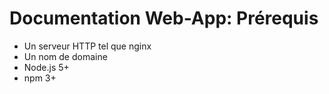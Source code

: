 Documentation Web-App: Prérequis
================================

* Un serveur HTTP tel que nginx
* Un nom de domaine
* Node.js 5+
* npm 3+
